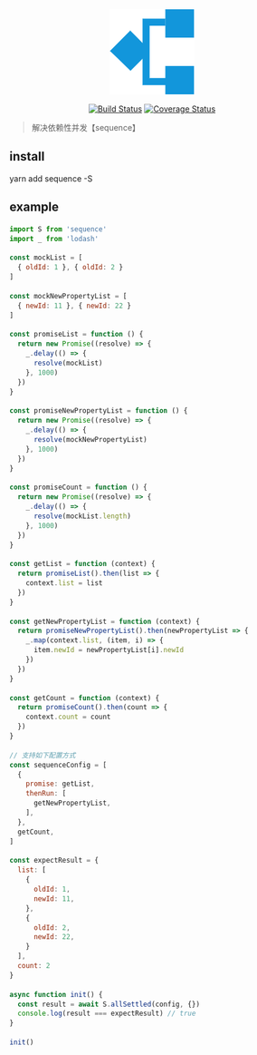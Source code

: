 <div align="center">
<img width="150" src="logo.png" alt="rd6 web logo">
</div>
<p></p>
<div align="center">

[![Build Status](https://travis-ci.com/wangxiao95/sequence.svg?branch=master)](https://travis-ci.com/wangxiao95/sequence)
[![Coverage Status](https://coveralls.io/repos/github/wangxiao95/sequence/badge.svg?branch=master)](https://coveralls.io/github/wangxiao95/sequence?branch=master)

</div>


> 解决依赖性并发【sequence】

## install

yarn add sequence -S

## example

```js
import S from 'sequence'
import _ from 'lodash'

const mockList = [
  { oldId: 1 }, { oldId: 2 }
]

const mockNewPropertyList = [
  { newId: 11 }, { newId: 22 }
]

const promiseList = function () {
  return new Promise((resolve) => {
    _.delay(() => {
      resolve(mockList)
    }, 1000)
  })
}

const promiseNewPropertyList = function () {
  return new Promise((resolve) => {
    _.delay(() => {
      resolve(mockNewPropertyList)
    }, 1000)
  })
}

const promiseCount = function () {
  return new Promise((resolve) => {
    _.delay(() => {
      resolve(mockList.length)
    }, 1000)
  })
}

const getList = function (context) {
  return promiseList().then(list => {
    context.list = list
  })
}

const getNewPropertyList = function (context) {
  return promiseNewPropertyList().then(newPropertyList => {
    _.map(context.list, (item, i) => {
      item.newId = newPropertyList[i].newId
    })
  })
}

const getCount = function (context) {
  return promiseCount().then(count => {
    context.count = count
  })
}

// 支持如下配置方式
const sequenceConfig = [
  {
    promise: getList,
    thenRun: [
      getNewPropertyList,
    ],
  },
  getCount,
]

const expectResult = {
  list: [
    {
      oldId: 1,
      newId: 11,
    },
    {
      oldId: 2,
      newId: 22,
    }
  ],
  count: 2
}

async function init() {
  const result = await S.allSettled(config, {})
  console.log(result === expectResult) // true
}

init()

```